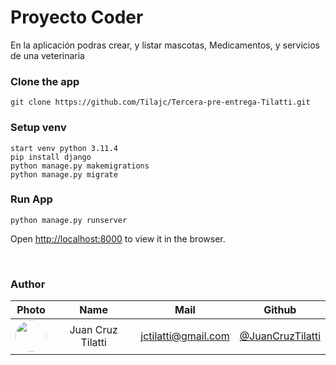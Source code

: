 # Proyecto Coder

En la aplicación podras crear, y listar mascotas, Medicamentos, y servicios de una veterinaria

### Clone the app

    git clone https://github.com/Tilajc/Tercera-pre-entrega-Tilatti.git
 
### Setup venv

    start venv python 3.11.4
    pip install django
    python manage.py makemigrations
    python manage.py migrate

### Run App

    python manage.py runserver

Open [http://localhost:8000](http://localhost:8000) to view it in the browser.

<br>

### Author

|                                   Photo                                                                            |       Name        |            Mail            |                          Github                          |
|:------------------------------------------------------------------------------------------------------------------:| :---------------: | :------------------------: | :------------------------------------------------------: |
| <img src="https://avatars.githubusercontent.com/u/87544394?v=4" height="50" width="50" style="border-radius:50px"> | Juan Cruz Tilatti |    jctilatti@gmail.com     |      [@JuanCruzTilatti](https://github.com/Tilajc)       |

<br>